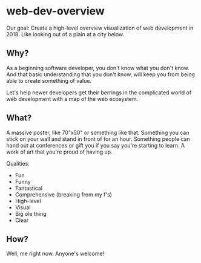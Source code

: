 # web-dev-overview
Our goal: Create a high-level overview visualization of web development in 2018. Like looking out of a plain at a city below.

## Why?

As a beginning software developer, you don't know what you don't know. And that basic understanding that you don't know, will keep you from being able to create something of value.

Let's help newer developers get their berrings in the complicated world of web development with a map of the web ecosystem.

## What?

A massive poster, like 70"x50" or something like that. Something you can stick on your wall and stand in front of for an hour. Something people can hand out at conferences or gift you if you say you're starting to learn. A work of art that you're proud of having up.

Qualities:
- Fun
- Funny
- Fantastical
- Comprehensive (breaking from my f's)
- High-level
- Visual
- Big ole thing
- Clear

## How?

Well, me right now. Anyone's welcome!
